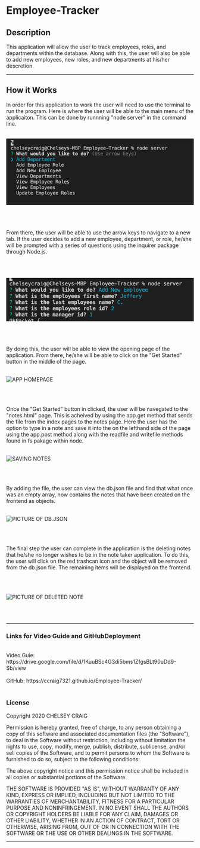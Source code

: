 # Employee-Tracker

## Description

This application will allow the user to track employees, roles, and departments within the database. Along with this, the user will also be able to add new employees, new roles, and new departments at his/her descretion.

___

## How it Works

In order for this application to work the user will need to use the terminal to run the program.  Here is where the user will be able to the main menu of the applicaiton. This can be done by runnning "node server" in the command line.
<br><br>

![MAIN MENU](Assets/mainMenu.png)

<br><br>

From there, the user will be able to use the arrow keys to navigate to a new tab. If the user decides to add a new employee, department, or role, he/she will be prompted with a series of questions using the inquirer package through Node.js.

<br><br>

![ADD QUESTIONS](Assets/addQuestions.png)

<br><br>

By doing this, the user will be able to view the opening page of the application. From there, he/she will be able to click on the "Get Started" button in the middle of the page. 
<br><br>

![APP HOMEPAGE](public/assets/homepage.png)

<br><br>

Once the "Get Started" button in clicked, the user will be navegated to the "notes.html" page. This is acheived by using the app.get method that sends the file from the index pages to the notes page. Here the user has the option to type in a note and save it into the on the lefthand side of the page using the app.post method along with the readfile and writefile methods found in fs pakage within node.
<br><br>

![SAVING NOTES](public/assets/notesPage.png)

<br><br>

By adding the file, the user can view the db.json file and find that what once was an empty array, now contains the notes that have been created on the frontend as objects.
<br><br>

![PICTURE OF DB.JSON](public/assets/dbjsonNote.png)

<br><br>

The final step the user can complete in the application is the deleting notes that he/she no longer wishes to be in the note taker application. To do this, the user will click on the red trashcan icon and the object will be removed from the db.json file. The remaining items will be displayed on the frontend.

<br><br>

![PICTURE OF DELETED NOTE](public/assets/deletedNote.png)

<br><br>
___

### Links for Video Guide and GitHubDeployment
<br>
Video Guie: https://drive.google.com/file/d/1KuuBSc4G3di5bms1ZfgsBLt90uDd9-Sb/view
<br><br>
GitHub:  https://ccraig7321.github.io/Employee-Tracker/
<br><br>


### License

Copyright 2020 CHELSEY CRAIG

Permission is hereby granted, free of charge, to any person obtaining a copy of this software and associated documentation files (the "Software"), to deal in the Software without restriction, including without limitation the rights to use, copy, modify, merge, publish, distribute, sublicense, and/or sell copies of the Software, and to permit persons to whom the Software is furnished to do so, subject to the following conditions:

The above copyright notice and this permission notice shall be included in all copies or substantial portions of the Software.

THE SOFTWARE IS PROVIDED "AS IS", WITHOUT WARRANTY OF ANY KIND, EXPRESS OR IMPLIED, INCLUDING BUT NOT LIMITED TO THE WARRANTIES OF MERCHANTABILITY, FITNESS FOR A PARTICULAR PURPOSE AND NONINFRINGEMENT. IN NO EVENT SHALL THE AUTHORS OR COPYRIGHT HOLDERS BE LIABLE FOR ANY CLAIM, DAMAGES OR OTHER LIABILITY, WHETHER IN AN ACTION OF CONTRACT, TORT OR OTHERWISE, ARISING FROM, OUT OF OR IN CONNECTION WITH THE SOFTWARE OR THE USE OR OTHER DEALINGS IN THE SOFTWARE.


___